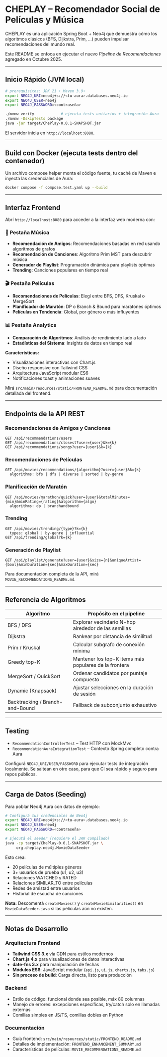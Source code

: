 # CHEPLAY – Recomendador Social de Películas y Música

CHEPLAY es una aplicación Spring Boot + Neo4j que demuestra cómo los 
algoritmos clásicos (BFS, Dijkstra, Prim, …) pueden impulsar 
recomendaciones del mundo real.

Este README se enfoca en ejecutar el nuevo *Pipeline de Recomendaciones* 
agregado en Octubre 2025.

---
## Inicio Rápido (JVM local)
```bash
# prerequisitos: JDK 21 + Maven 3.9+
export NEO4J_URI=neo4j+s://<tu-aura>.databases.neo4j.io
export NEO4J_USER=neo4j
export NEO4J_PASSWORD=<contraseña>

./mvnw verify            # ejecuta tests unitarios + integración Aura
./mvnw -DskipTests package
java -jar target/ChePlay-0.0.1-SNAPSHOT.jar
```
El servidor inicia en `http://localhost:8080`.

---
## Build con Docker (ejecuta tests dentro del contenedor)
Un archivo compose helper monta el código fuente, tu caché de Maven e 
inyecta las credenciales de Aura:
```bash
docker compose -f compose.test.yaml up --build
```

---
## Interfaz Frontend

Abrí `http://localhost:8080` para acceder a la interfaz web moderna con:

### 🎵 Pestaña Música
- **Recomendación de Amigos**: Recomendaciones basadas en red usando 
  algoritmos de grafos
- **Recomendación de Canciones**: Algoritmo Prim MST para descubrir música
- **Generador de Playlist**: Programación dinámica para playlists óptimas
- **Trending**: Canciones populares en tiempo real

### 🎬 Pestaña Películas
- **Recomendaciones de Películas**: Elegí entre BFS, DFS, Kruskal o MergeSort
- **Planificador de Maratón**: DP o Branch & Bound para maratones óptimos
- **Películas en Tendencia**: Global, por género o más influyentes

### 📊 Pestaña Analytics
- **Comparación de Algoritmos**: Análisis de rendimiento lado a lado
- **Estadísticas del Sistema**: Insights de datos en tiempo real

**Características:**
- Visualizaciones interactivas con Chart.js
- Diseño responsive con Tailwind CSS
- Arquitectura JavaScript modular ES6
- Notificaciones toast y animaciones suaves

Mirá `src/main/resources/static/FRONTEND_README.md` para documentación 
detallada del frontend.

---
## Endpoints de la API REST

### Recomendaciones de Amigos y Canciones
```
GET /api/recommendations/users
GET /api/recommendations/closest?user={user}&k={k}
GET /api/recommendations/songs?user={user}&k={k}
```

### Recomendaciones de Películas
```
GET /api/movies/recommendations/{algorithm}?user={user}&k={k}
  algorithms: bfs | dfs | diverse | sorted | by-genre
```

### Planificación de Maratón
```
GET /api/movies/marathon/quick?user={user}&totalMinutes={min}&minRating={rating}&algorithm={algo}
  algorithms: dp | branchandbound
```

### Trending
```
GET /api/movies/trending/{type}?k={k}
  types: global | by-genre | influential
GET /api/trending/global?k={k}
```

### Generación de Playlist
```
GET /api/playlist/generate?user={user}&size={n}&uniqueArtist={bool}&minDuration={sec}&maxDuration={sec}
```

Para documentación completa de la API, mirá `MOVIE_RECOMMENDATIONS_README.md`.

---
## Referencia de Algoritmos
| Algoritmo | Propósito en el pipeline |
|-----------|-------------------------|
| BFS / DFS | Explorar vecindario N-hop alrededor de las semillas |
| Dijkstra  | Rankear por distancia de similitud |
| Prim / Kruskal | Calcular subgrafo de conexión mínima |
| Greedy top-K | Mantener los top-K items más populares de la frontera |
| MergeSort / QuickSort | Ordenar candidatos por puntaje compuesto |
| Dynamic (Knapsack) | Ajustar selecciones en la duración de sesión |
| Backtracking / Branch-and-Bound | Fallback de subconjunto exhaustivo |

---
## Testing
* `RecommendationControllerTest` – Test HTTP con MockMvc
* `RecommendationAuraIntegrationTest` – Contexto Spring completo contra Aura

Configurá `NEO4J_URI/USER/PASSWORD` para ejecutar tests de integración 
localmente. Se saltean en otro caso, para que CI sea rápido y seguro para 
repos públicos.

---
## Carga de Datos (Seeding)

Para poblar Neo4j Aura con datos de ejemplo:

```bash
# Configurá tus credenciales de Neo4j
export NEO4J_URI=neo4j+s://<tu-aura>.databases.neo4j.io
export NEO4J_USER=neo4j
export NEO4J_PASSWORD=<contraseña>

# Ejecutá el seeder (requiere el JAR compilado)
java -cp target/ChePlay-0.0.1-SNAPSHOT.jar \
     org.cheplay.neo4j.MovieDataSeeder
```

Esto crea:
* 20 películas de múltiples géneros
* 3+ usuarios de prueba (u1, u2, u3)
* Relaciones WATCHED y RATED
* Relaciones SIMILAR_TO entre películas
* Redes de amistad entre usuarios
* Historial de escucha de canciones

**Nota:** Descomentá `createMovies()` y `createMovieSimilarities()` en 
`MovieDataSeeder.java` si las películas aún no existen.

---
## Notas de Desarrollo

### Arquitectura Frontend
* **Tailwind CSS 3.x** vía CDN para estilos modernos
* **Chart.js 4.x** para visualizaciones de datos interactivas
* **date-fns 3.x** para manipulación de fechas
* **Módulos ES6**: JavaScript modular (`api.js`, `ui.js`, `charts.js`, 
  `tabs.js`)
* **Sin proceso de build**: Carga directa, listo para producción

### Backend
* Estilo de código: funcional donde sea posible, máx 80 columnas
* Manejo de errores: excepciones específicas, try/catch solo en llamadas 
  externas
* Comillas simples en JS/TS, comillas dobles en Python

### Documentación
* Guía frontend: `src/main/resources/static/FRONTEND_README.md`
* Detalles de implementación: `FRONTEND_ENHANCEMENT_SUMMARY.md`
* Características de películas: `MOVIE_RECOMMENDATIONS_README.md`

